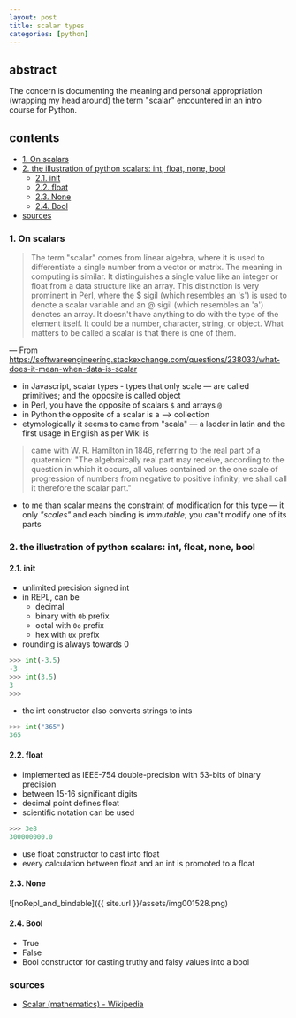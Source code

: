 ```yaml
---
layout: post
title: scalar types
categories: [python]
---
```

## abstract
The concern is documenting the meaning and personal appropriation (wrapping my head around) the term "scalar" encountered in an intro course for Python.

## contents
<!-- TOC -->

- [1. On scalars](#1-on-scalars)
- [2. the illustration of python scalars: int, float, none, bool](#2-the-illustration-of-python-scalars-int-float-none-bool)
    - [2.1. init](#21-init)
    - [2.2. float](#22-float)
    - [2.3. None](#23-none)
    - [2.4. Bool](#24-bool)
- [sources](#sources)

<!-- /TOC -->
### 1. On scalars

> The term "scalar" comes from linear algebra, where it is used to differentiate a single number from a vector or matrix. 
>The meaning in computing is similar. 
> It distinguishes a single value like an integer or float from a data structure like an array. 
> This distinction is very prominent in Perl, where the $ sigil (which resembles an 's') is used to denote a scalar variable and an @ sigil (which resembles an 'a') denotes an array. 
> It doesn't have anything to do with the type of the element itself. 
> It could be a number, character, string, or object. What matters to be called a scalar is that there is one of them.

— From <https://softwareengineering.stackexchange.com/questions/238033/what-does-it-mean-when-data-is-scalar> 

* in Javascript, scalar types - types that only scale — are called primitives; and the opposite is called object
* in Perl, you have the opposite of scalars `$` and arrays `@`
* in Python the opposite of a scalar is a —> collection
* etymologically it seems to came from "scala" — a ladder in latin and the first usage in English as per Wiki is

> came with W. R. Hamilton in 1846, referring to the real part of a quaternion:
> "The algebraically real part may receive, according to the question in which it occurs, all values contained on the one scale of progression of numbers from negative to positive infinity; we shall call it therefore the scalar part."

* to me than scalar means the constraint of modification for this type — it only _"scales"_ and each binding is _immutable_; you can't modify one of its parts

### 2. the illustration of python scalars: int, float, none, bool
#### 2.1. init
* unlimited precision signed int
* in REPL, can be 
    * decimal
    * binary with `0b` prefix
    * octal with `0o` prefix
    * hex with `0x` prefix
* rounding is always towards 0

```python
>>> int(-3.5)
-3
>>> int(3.5)
3
>>>   
```

* the int constructor also converts strings to ints

```python
>>> int("365")
365
``` 

#### 2.2. float
* implemented as IEEE-754 double-precision with 53-bits of binary precision
* between 15-16 significant digits 
* decimal point defines float
* scientific notation can be used

```python
>>> 3e8
300000000.0
```

* use float constructor to cast into float
* every calculation between float and an int is promoted to a float

#### 2.3. None

![noRepl_and_bindable]({{ site.url }}/assets/img001528.png)

#### 2.4. Bool
* True
* False
* Bool constructor for casting truthy and falsy values into a bool

### sources
* [Scalar (mathematics) - Wikipedia](https://en.wikipedia.org/wiki/Scalar_(mathematics))
